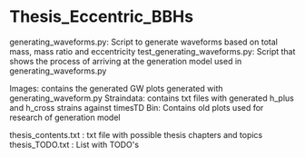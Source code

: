 # Thesis_Eccentric_BBHs
generating_waveforms.py: Script to generate waveforms based on total mass, mass ratio and eccentricity
test_generating_waveforms.py: Script that shows the process of arriving at the generation model used in generating_waveforms.py


Images: contains the generated GW plots generated with generating_waveform.py
Straindata: contains txt files with generated h_plus and h_cross strains against timesTD
Bin: Contains old plots used for research of generation model


thesis_contents.txt : txt file with possible thesis chapters and topics 
thesis_TODO.txt : List with TODO's
